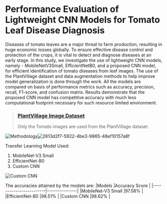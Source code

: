 # Performance Evaluation of Lightweight CNN Models for Tomato Leaf Disease Diagnosis

Diseases of tomato leaves are a major threat to farm production, resulting in huge economic losses globally. To ensure effective disease control and protection of the crops, it is vital to detect and diagnose diseases at an early stage. In this study, we investigate the use of lightweight CNN models, namely - MobileNetV3Small, EfficientNetB0, and a proposed CNN model, for efficient identification of tomato diseases from leaf images. The use of the PlantVillage dataset and data augmentation methods to help improve model generalization is done through the work. All the models are compared on basis of performance metrics such as accuracy, precision, recall, F1-score, and confusion matrix. Results demonstrate that the proposed CNN model has competitive accuracy with much less computational footprint necessary for such resource limited environment.

> ### [PlantVillage Image Dataset](https://data.mendeley.com/datasets/tywbtsjrjv/1)
> Only the Tomato images are used from the PlantVillage dataset.

![Methodology](https://github.com/user-attachments/assets/de7e2e3b-a723-48fc-99f1-473a034bce92)![2813d2f7-5922-4be3-9865-48ef10157a8f](https://github.com/user-attachments/assets/7b7e2692-474c-489c-83fe-148474cbf29e)

Transfer Learning Model Used:
1. MobileNet-V3 Small
2. EfficientNet-B0
3. Custom CNN

![Custom CNN](https://github.com/user-attachments/assets/d98a4d48-7c7c-493d-8bc0-e52aa4d782e1)

The accuracies attained by the models are:
|Models                  |Accuracy Score |
|------------------------|---------------|
|MobileNet-V3 Small      |97.58%         |
|EfficientNet-B0         |98.51%         |
|Custom CNN              |98.62%         |
